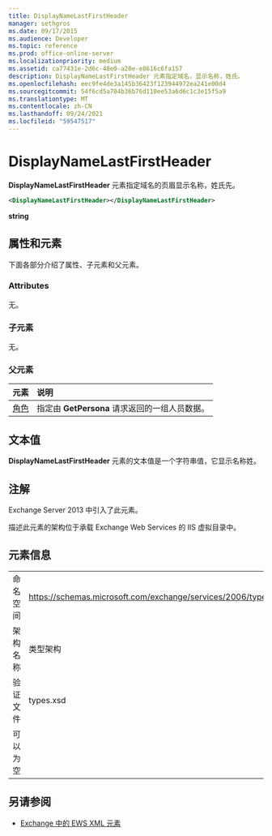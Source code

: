 ```yaml
---
title: DisplayNameLastFirstHeader
manager: sethgros
ms.date: 09/17/2015
ms.audience: Developer
ms.topic: reference
ms.prod: office-online-server
ms.localizationpriority: medium
ms.assetid: ca77431e-2d6c-48e0-a20e-e8616c6fa157
description: DisplayNameLastFirstHeader 元素指定域名，显示名称，姓氏。
ms.openlocfilehash: eec9fe4de3a145b36423f123944972ea241e00d4
ms.sourcegitcommit: 54f6cd5a704b36b76d110ee53a6d6c1c3e15f5a9
ms.translationtype: MT
ms.contentlocale: zh-CN
ms.lasthandoff: 09/24/2021
ms.locfileid: "59547517"
---
```

# <a name="displaynamelastfirstheader"></a>DisplayNameLastFirstHeader

**DisplayNameLastFirstHeader** 元素指定域名的页眉显示名称，姓氏先。 
  
```xml
<DisplayNameLastFirstHeader></DisplayNameLastFirstHeader>
```

 **string**
## <a name="attributes-and-elements"></a>属性和元素

下面各部分介绍了属性、子元素和父元素。
  
### <a name="attributes"></a>Attributes

无。
  
### <a name="child-elements"></a>子元素

无。
  
### <a name="parent-elements"></a>父元素

|**元素**|**说明**|
|:-----|:-----|
|[角色](persona.md) <br/> |指定由 **GetPersona** 请求返回的一组人员数据。  <br/> |
   
## <a name="text-value"></a>文本值

**DisplayNameLastFirstHeader** 元素的文本值是一个字符串值，它显示名称姓。 
  
## <a name="remarks"></a>注解

Exchange Server 2013 中引入了此元素。
  
描述此元素的架构位于承载 Exchange Web Services 的 IIS 虚拟目录中。
  
## <a name="element-information"></a>元素信息

|||
|:-----|:-----|
|命名空间  <br/> |https://schemas.microsoft.com/exchange/services/2006/types  <br/> |
|架构名称  <br/> |类型架构  <br/> |
|验证文件  <br/> |types.xsd  <br/> |
|可以为空  <br/> ||
   
## <a name="see-also"></a>另请参阅

- [Exchange 中的 EWS XML 元素](ews-xml-elements-in-exchange.md)

